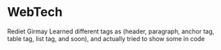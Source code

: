 # WebTech
Rediet Girmay
Learned different tags as (header, paragraph, anchor tag, table tag, list tag, and soon), and actually tried to show some in code
